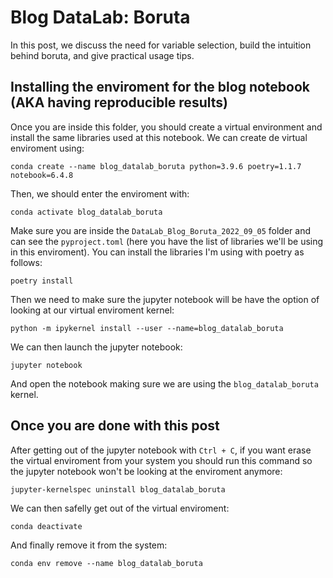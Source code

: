# Blog DataLab: Boruta

In this post, we discuss the need for variable selection, build the intuition behind boruta, and give practical usage tips.

## Installing the enviroment for the blog notebook (AKA having reproducible results)

Once you are inside this folder, you should create a virtual environment and install the same libraries used at this notebook. We can create de virtual enviroment using:
```console
conda create --name blog_datalab_boruta python=3.9.6 poetry=1.1.7 notebook=6.4.8
```

Then, we should enter the enviroment with:
```console
conda activate blog_datalab_boruta
```

Make sure you are inside the `DataLab_Blog_Boruta_2022_09_05` folder and can see the `pyproject.toml` (here you have the list of libraries we'll be using in this enviroment). You can install the libraries I'm using with poetry as follows:
```console
poetry install
```

Then we need to make sure the jupyter notebook will be have the option of looking at our virtual enviroment kernel:
```console
python -m ipykernel install --user --name=blog_datalab_boruta
```

We can then launch the jupyter notebook:
```console
jupyter notebook
```
And open the notebook making sure we are using the `blog_datalab_boruta` kernel.

## Once you are done with this post

After getting out of the jupyter notebook with `Ctrl + C`, if you want erase the virtual enviroment from your system you should run this command so the jupyter notebook won't be looking at the enviroment anymore:
```console
jupyter-kernelspec uninstall blog_datalab_boruta
```

We can then safelly get out of the virtual enviroment:
```console
conda deactivate
```

And finally remove it from the system:
```console
conda env remove --name blog_datalab_boruta
```








